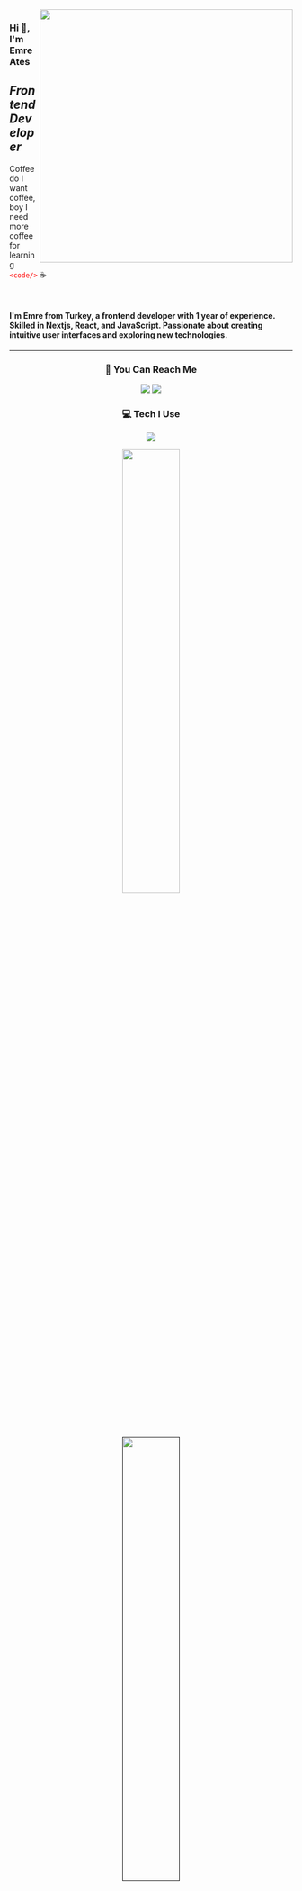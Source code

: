 <img src="https://media.giphy.com/media/ASd0Ukj0y3qMM/giphy.gif" align="right" width="450" height="auto" margin="5px">

### Hi :wave:, I'm Emre Ates

## _Frontend Developer_

Coffee do I want coffee, boy I need more coffee for learning <font color="red"> `<code/>` </font> :coffee:

<br>

#### I'm Emre from Turkey, a frontend developer with 1 year of experience. Skilled in Nextjs, React, and JavaScript. Passionate about creating intuitive user interfaces and exploring new technologies.

---

<h3 align="center">

:speech_balloon: You Can Reach Me

</h3>


<div align="center">

<a href="https://www.linkedin.com/in/emresates/">
  <img src="https://skillicons.dev/icons?i=linkedin" />
</a>

<a href="https://www.instagram.com/secenory/">
  <img src="https://skillicons.dev/icons?i=instagram" />
</a>

</div>
<h3 align="center">

  :computer: Tech I Use

</h3>

<p align="center">
  <a href="https://skillicons.dev">
    <img align="center" src="https://skillicons.dev/icons?i=nextjs,react,js,html,css,sass,tailwind,bootstrap,materialui,styledcomponents,redux,jquery,postgres,mongodb,nodejs,express,threejs,github&perline=9" />
  </a>
</p>

<!-- ### :keyboard: Not a Professional But Have Knowledge -->

<!-- ![Familiar](https://skillicons.dev/icons?i=graphql,django)  -->

<!-- <img height=200 src="https://github-readme-stats.vercel.app/api?username=emresates&show_icons=true"> -->
<div align="center">    
    <a href="https://github.com/emresates/">
      <img  align="center" width="45%" src="https://github-readme-streak-stats.herokuapp.com/?user=emresates&theme=gotham&border=61dafb" />  
    </a>
    <br>
    <!-- <a href="https://github.com/emresates/">
      <img align="center" width="45%"  src="https://github-readme-stats.vercel.app/api?username=emresates&show_icons=true&theme=gotham&border_color=61dafb&hide_border=true" />
    </a> -->
</div>

<div align="center">
  <a href="">
    <img align="center" width="45%" src="https://github-readme-stats.vercel.app/api/top-langs/?username=emresates&layout=compact&theme=gotham">
  </a>
</div>